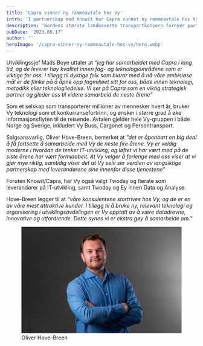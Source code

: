 ```yaml
---
title: 'Capra vinner ny rammeavtale hos Vy'
intro: 'I partnerskap med Knowit har Capra vunnet ny rammeavtale hos Vy på områdene IT-utvikling og teknologi, og Data og analyse. Fra før av har Knowit/Capra samarbeidet hos kunden i fire år innen IT-utvikling. Avtalen markerer et videre strategisk partnerskap både mellom de to leverandørene og mot Vy-gruppen, med en estimert øvre verdi på 600MNOK.'
description: 'Nordens største landbaserte transportkonsern fornyer partnerskapet med spesialist på tech!'
pubDate: '2023.08.17'
author: ''
heroImage: '/capra-vinner-ny-rammeavtale-hos-vy/hero.webp'
---
```


Utviklingssjef Mads Boye uttaler at *“jeg har samarbeidet med Capra i lang tid, og de leverer høy kvalitet innen fag- og teknologiområdene som er viktige for oss. I tillegg til dyktige folk som bidrar med å nå våre ambisiøse mål er de flinke på å åpne opp fagmiljøet sitt for oss, både innen teknologi, metodikk eller teknologiledelse. Vi ser på Capra som en viktig strategisk partner og gleder oss til videre samarbeid de neste årene”*

Som et selskap som transporterer millioner av mennesker hvert år, bruker Vy teknologi som et konkurransefortrinn, og ønsker i større grad å øke informasjonsflyten til de reisende. Avtalen gjelder hele Vy-gruppen i både Norge og Sverige, inkludert Vy Buss, Cargonet og Persontransport.

Salgsansvarlig, Oliver Hove-Breen, bemerket at *“det er åpenbart en big deal å få fortsette å samarbeide med Vy de neste fire årene. Vy er veldig moderne i hvordan de tenker IT-utvikling, og løftet vi har vært med på de siste årene har vært formidabelt. At Vy velger å forlenge med oss viser at vi gjør mye riktig, samtidig viser det at Vy selv ser verdien av langsiktige partnerskap med leverandørene sine innenfor disse tjenestene”*

Foruten Knowit/Capra, har Vy også valgt Twoday og Iterate som leverandører på IT-utvikling, samt Twoday og Ey innen Data og Analyse.

Hove-Breen legger til at *“våre konsulentene stortrives hos Vy, og de er en av våre mest attraktive kunder. I tillegg til å bruke ny, relevant teknologi og organisering i utviklingsavdelingen er Vy opptatt av å være datadrevne, innovative og utfordrende. Dette synes vi er ekstra gøy å samarbeide om.”*

<figure>
  <img alt="Bilde av Oliver" src="/public/capra-vinner-ny-rammeavtale-hos-vy/oliver.webp">
  <figcaption>Oliver Hove-Breen</figcaption>
</figure>